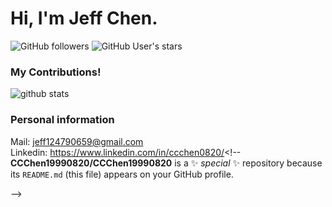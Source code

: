 # Hi, I'm Jeff Chen.
![GitHub followers](https://img.shields.io/github/followers/CCChen19990820?style=social)
![GitHub User's stars](https://img.shields.io/github/stars/CCChen19990820?style=social)
### My Contributions!
![github stats](https://github-readme-stats.vercel.app/api?username=CCChen19990820&show_icons=true)

### Personal information
Mail: jeff124790659@gmail.com  
Linkedin: https://www.linkedin.com/in/ccchen0820/<!--
**CCChen19990820/CCChen19990820** is a ✨ _special_ ✨ repository because its `README.md` (this file) appears on your GitHub profile.
<!-- 
Here are some ideas to get you started:

- 🔭 I’m currently working on ...
- 🌱 I’m currently learning ...
- 👯 I’m looking to collaborate on ...
- 🤔 I’m looking for help with ...
- 💬 Ask me about ...
- 📫 How to reach me: ...
- 😄 Pronouns: ...
- ⚡ Fun fact: ...
-->
 -->
